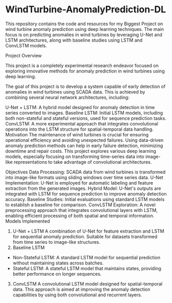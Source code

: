 # WindTurbine-AnomalyPrediction-DL

This repository contains the code and resources for my Biggest Project on wind turbine anomaly prediction using deep learning techniques. The main focus is on predicting anomalies in wind turbines by leveraging U-Net and LSTM architectures, along with baseline studies using LSTM and ConvLSTM models.

Project Overview

This project is a completely experimental research endeavor focused on exploring innovative methods for anomaly prediction in wind turbines using deep learning.

The goal of this project is to develop a system capable of early detection of anomalies in wind turbines using SCADA data. This is achieved by combining several neural network architectures, including:

U-Net + LSTM: A hybrid model designed for anomaly detection in time series converted to images.
Baseline LSTM: Initial LSTM models, including both non-stateful and stateful versions, used for sequence prediction tasks.
ConvLSTM: A more experimental approach that integrates convolutional operations into the LSTM structure for spatial-temporal data handling.
Motivation
The maintenance of wind turbines is crucial for ensuring operational efficiency and avoiding unexpected failures. Using data-driven anomaly prediction methods can help in early failure detection, minimizing downtime and repair costs. This project explores various deep learning models, especially focusing on transforming time-series data into image-like representations to take advantage of convolutional architectures.

Objectives
Data Processing: SCADA data from wind turbines is transformed into image-like formats using sliding windows over time series data.
U-Net Implementation: U-Net is employed for automatic labeling and feature extraction from the generated images.
Hybrid Model: U-Net's outputs are integrated with LSTM for sequence prediction to improve anomaly detection accuracy.
Baseline Studies: Initial evaluations using standard LSTM models to establish a baseline for comparison.
ConvLSTM Exploration: A novel preprocessing approach that integrates convolutional layers with LSTM, enabling efficient processing of both spatial and temporal information.
Models Implemented
1. U-Net + LSTM
A combination of U-Net for feature extraction and LSTM for sequential anomaly prediction.
Suitable for datasets transformed from time series to image-like structures.
2. Baseline LSTM
- Non-Stateful LSTM: A standard LSTM model for sequential prediction without maintaining states across batches.
- Stateful LSTM: A stateful LSTM model that maintains states, providing better performance on longer sequences.
3. ConvLSTM
A convolutional LSTM model designed for spatial-temporal data.
This approach is aimed at improving the anomaly detection capabilities by using both convolutional and recurrent layers.
